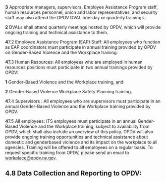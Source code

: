 **3** Appropriate managers, supervisors, Employee Assistance Program staff, human resources personnel, union and labor representatives, and security staff may also attend the OPDV DVAL one-day or quarterly trainings.

**2** DVALs shall attend quarterly meetings hosted by OPDV, which will provide ongoing training and technical assistance to them.

**4**7.2 Employee Assistance Program (EAP) Staff: All employees who function as EAP coordinators must participate in annual training provided by OPDV on Gender-Based Violence and the Workplace training.

**4**7.3 Human Resources: All employees who are employed in human resources positions must participate in two annual trainings provided by OPDV:

**1** Gender-Based Violence and the Workplace training, and

**2** Gender-Based Violence Workplace Safety Planning training.

**4**7.4 Supervisors : All employees who are supervisors must participate in an annual Gender-Based Violence and the Workplace training provided by OPDV.

**4**7.5 All employees: ITS employees must participate in an annual Gender-Based Violence and the Workplace training, subject to availability from OPDV, which shall also include an overview of this policy. OPDV will also provide ongoing training opportunities and technical assistance about domestic and genderbased violence and its impact on the workplace to all agencies. Training will be offered to all employees on a regular basis. To request specific training from OPDV, please send an email to workplace@opdv.ny.gov.

## **4.8 Data Collection and Reporting to OPDV:**